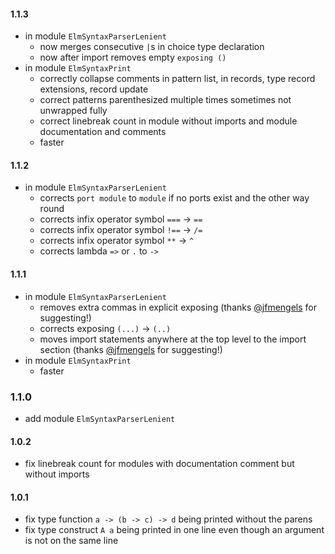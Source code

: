 #### 1.1.3
  - in module `ElmSyntaxParserLenient`
      - now merges consecutive `|`s in choice type declaration
      - now after import removes empty `exposing ()`
  - in module `ElmSyntaxPrint`
      - correctly collapse comments in pattern list, in records, type record extensions, record update
      - correct patterns parenthesized multiple times sometimes not unwrapped fully
      - correct linebreak count in module without imports and module documentation and comments
      - faster

#### 1.1.2
  - in module `ElmSyntaxParserLenient`
      - corrects `port module` to `module` if no ports exist and the other way round
      - corrects infix operator symbol `===` → `==`
      - corrects infix operator symbol `!==` → `/=`
      - corrects infix operator symbol `**` → `^`
      - corrects lambda `=>` or `.` to `->`

#### 1.1.1
  - in module `ElmSyntaxParserLenient`
      - removes extra commas in explicit exposing (thanks [@jfmengels](https://github.com/jfmengels) for suggesting!)
      - corrects exposing `(...)` → `(..)`
      - moves import statements anywhere at the top level to the import section (thanks [@jfmengels](https://github.com/jfmengels) for suggesting!)
  - in module `ElmSyntaxPrint`
      - faster

### 1.1.0
  - add module `ElmSyntaxParserLenient`

#### 1.0.2
  - fix linebreak count for modules with documentation comment but without imports

#### 1.0.1
  - fix type function `a -> (b -> c) -> d` being printed without the parens
  - fix type construct `A a` being printed in one line even though an argument is not on the same line
